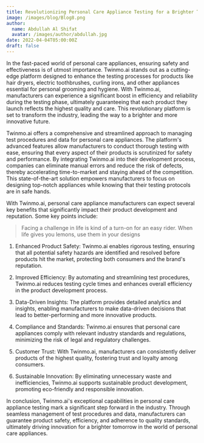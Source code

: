 ```yaml
---
title: Revolutionizing Personal Care Appliance Testing for a Brighter Tomorrow.
image: /images/blog/Blog8.png
author:
  name: Abdullah Al Shifat
  avatar: /images/author/abdullah.jpg
date: 2022-04-04T05:00:00Z
draft: false
---
```


In the fast-paced world of personal care appliances, ensuring safety and effectiveness is of utmost importance. Twinmo.ai stands out as a cutting-edge platform designed to enhance the testing processes for products like hair dryers, electric toothbrushes, curling irons, and other appliances essential for personal grooming and hygiene. With Twinmo.ai, manufacturers can experience a significant boost in efficiency and reliability during the testing phase, ultimately guaranteeing that each product they launch reflects the highest quality and care. This revolutionary platform is set to transform the industry, leading the way to a brighter and more innovative future.

Twinmo.ai offers a comprehensive and streamlined approach to managing test procedures and data for personal care appliances. The platform's advanced features allow manufacturers to conduct thorough testing with ease, ensuring that every aspect of their products is scrutinized for safety and performance. By integrating Twinmo.ai into their development process, companies can eliminate manual errors and reduce the risk of defects, thereby accelerating time-to-market and staying ahead of the competition. This state-of-the-art solution empowers manufacturers to focus on designing top-notch appliances while knowing that their testing protocols are in safe hands.

With Twinmo.ai, personal care appliance manufacturers can expect several key benefits that significantly impact their product development and reputation. Some key points include:

<Blockquote name="!Alexender Smith">
  Facing a challenge in life is kind of a turn-on for an easy rider. When life gives you lemons, use them in your designs
</Blockquote>

1. Enhanced Product Safety: Twinmo.ai enables rigorous testing, ensuring that all potential safety hazards are identified and resolved before products hit the market, protecting both consumers and the brand's reputation.

2. Improved Efficiency: By automating and streamlining test procedures, Twinmo.ai reduces testing cycle times and enhances overall efficiency in the product development process.

3. Data-Driven Insights: The platform provides detailed analytics and insights, enabling manufacturers to make data-driven decisions that lead to better-performing and more innovative products.

4. Compliance and Standards: Twinmo.ai ensures that personal care appliances comply with relevant industry standards and regulations, minimizing the risk of legal and regulatory challenges.

5. Customer Trust: With Twinmo.ai, manufacturers can consistently deliver products of the highest quality, fostering trust and loyalty among consumers.

6. Sustainable Innovation: By eliminating unnecessary waste and inefficiencies, Twinmo.ai supports sustainable product development, promoting eco-friendly and responsible innovation.

In conclusion, Twinmo.ai's exceptional capabilities in personal care appliance testing mark a significant step forward in the industry. Through seamless management of test procedures and data, manufacturers can guarantee product safety, efficiency, and adherence to quality standards, ultimately driving innovation for a brighter tomorrow in the world of personal care appliances.
